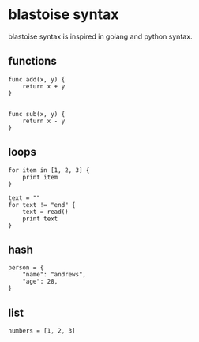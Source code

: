 blastoise syntax
================

blastoise syntax is inspired in golang and python syntax.

functions
---------

	func add(x, y) {
		return x + y
	}


	func sub(x, y) {
		return x - y
	}

loops
-----

	for item in [1, 2, 3] {
		print item
	}

	text = ""
	for text != "end" {
		text = read()
		print text
	}

hash
----

	person = {
		"name": "andrews",
		"age": 28,
	}

list
----

	numbers = [1, 2, 3]

